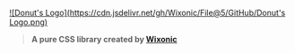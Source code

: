 [![Donut's Logo](https://cdn.jsdelivr.net/gh/Wixonic/File@5/GitHub/Donut's Logo.png)](https://github.com/Wixonic/Donut/)

> **A pure CSS library created by [Wixonic](https://github.com/Wixonic/)**
